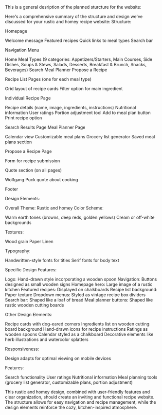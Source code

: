This is a general desription of the planned sturcture for the website: 

Here's a comprehensive summary of the structure and design we've discussed for your rustic and homey recipe website:
Structure:

Homepage

Welcome message
Featured recipes
Quick links to meal types
Search bar


Navigation Menu

Home
Meal Types (9 categories: Appetizers/Starters, Main Courses, Side Dishes, Soups & Stews, Salads, Desserts, Breakfast & Brunch, Snacks, Beverages)
Search
Meal Planner
Propose a Recipe


Recipe List Pages (one for each meal type)

Grid layout of recipe cards
Filter option for main ingredient


Individual Recipe Page

Recipe details (name, image, ingredients, instructions)
Nutritional information
User ratings
Portion adjustment tool
Add to meal plan button
Print recipe option


Search Results Page
Meal Planner Page

Calendar view
Customizable meal plans
Grocery list generator
Saved meal plans section


Propose a Recipe Page

Form for recipe submission


Quote section (on all pages)

Wolfgang Puck quote about cooking


Footer

Design Elements:

Overall Theme: Rustic and homey
Color Scheme:

Warm earth tones (browns, deep reds, golden yellows)
Cream or off-white backgrounds


Textures:

Wood grain
Paper
Linen


Typography:

Handwritten-style fonts for titles
Serif fonts for body text


Specific Design Features:

Logo: Hand-drawn style incorporating a wooden spoon
Navigation: Buttons designed as small wooden signs
Homepage hero: Large image of a rustic kitchen
Featured recipes: Displayed on chalkboards
Recipe list background: Paper texture
Dropdown menus: Styled as vintage recipe box dividers
Search bar: Shaped like a loaf of bread
Meal planner buttons: Shaped like rustic wooden cutting boards


Other Design Elements:

Recipe cards with dog-eared corners
Ingredients list on wooden cutting board background
Hand-drawn icons for recipe instructions
Ratings as wooden spoons
Calendar styled as a chalkboard
Decorative elements like herb illustrations and watercolor splatters


Responsiveness:

Design adapts for optimal viewing on mobile devices


Features:

Search functionality
User ratings
Nutritional information
Meal planning tools (grocery list generator, customizable plans, portion adjustment)



This rustic and homey design, combined with user-friendly features and clear organization, should create an inviting and functional recipe website. The structure allows for easy navigation and recipe management, while the design elements reinforce the cozy, kitchen-inspired atmosphere.